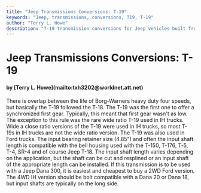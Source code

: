 ```yaml
---
title: "Jeep Transmissions Conversions: T-19"
keywords: "Jeep, transmissions, conversions, T19, T-19"
author: "Terry L. Howe"
description: "T-19 transmission conversions for Jeep vehicles built from 1941 until the present including military, CJ, YJ, TJ, and other models."
---
```


# Jeep Transmissions Conversions: T-19
<H4>by [Terry L. Howe](mailto:txh3202@worldnet.att.net)</H4>
There is overlap between the life of Borg-Warners heavy duty four
speeds, but basically the T-19 followed
the T-18.  The T-19 was the first one to offer a synchronized first
gear.  Typically, this meant that first gear wasn't as low.  The
exception to this rule was the rare wide ratio T-19 used in IH trucks.
Wide a close ratio versions of the T-19 were used in IH trucks, so
most T-19s in IH trucks are not the wide ratio version.  The T-19
was also used in Ford trucks.
The input bearing retainer size (4.85") and often the input
shaft length is compatible with the bell housing used with the
T-150, T-176, T-5, T-4, SR-4 and of course Jeep T-18.
The input shaft length varies depending on the application,
but the shaft can be cut and resplined or an input shaft
of the appropriate length can  be installed.
If this transmission is to be used with a Jeep Dana 300, it is easiest
and cheapest to buy a 2WD Ford version.  The 4WD IH version should be
bolt compatible with a Dana 20 or Dana 18, but input shafts are
typically on the long side.